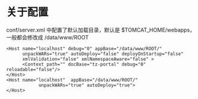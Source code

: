 # 关于配置
conf/server.xml 中配置了默认加载目录，默认是 $TOMCAT_HOME/webapps，一般都会修改成 /data/www/ROOT

    <Host name="localhost" debug="0" appBase="/data/www/ROOT/"
          unpackWARs="true" autoDeploy="false" deployOnStartup="false"
          xmlValidation="false" xmlNamespaceAware="false" >
          <Context path="" docBase="tz-portal" debug="0" reloadable="false"/>
    </Host>
    <Host name="localhost"  appBase="/data/www/ROOT/"
                unpackWARs="true" autoDeploy="true">
    </Host>
